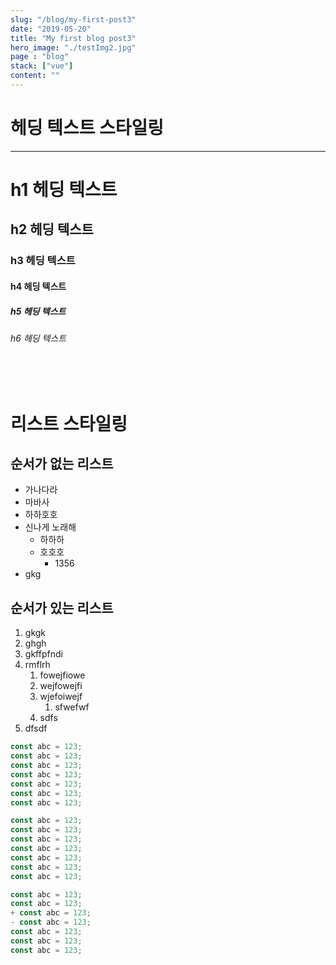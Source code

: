 ```yaml
---
slug: "/blog/my-first-post3"
date: "2019-05-20"
title: "My first blog post3"
hero_image: "./testImg2.jpg"
page : "blog"
stack: ["vue"]
content: ""
---
```


# 헤딩 텍스트 스타일링

---

# h1 헤딩 텍스트
## h2 헤딩 텍스트
### h3 헤딩 텍스트
#### h4 헤딩 텍스트
##### h5 헤딩 텍스트
###### h6 헤딩 텍스트

<br><br>

# 리스트 스타일링
## 순서가 없는 리스트
- 가나다라
- 마바사
- 하하호호
- 신나게 노래해
  - 하하하
  - 호호호
    - 1356
- gkg


## 순서가 있는 리스트
1. gkgk
2. ghgh
3. gkffpfndi
4. rmflrh
   1. fowejfiowe
   2. wejfowejfi
   3. wjefoiwejf
      1. sfwefwf
   4. sdfs
5. dfsdf


```js {1,3-5}
const abc = 123;
const abc = 123;
const abc = 123;
const abc = 123;
const abc = 123;
const abc = 123;
const abc = 123;
```

```js {numberLines}
const abc = 123;
const abc = 123;
const abc = 123;
const abc = 123;
const abc = 123;
const abc = 123;
const abc = 123;
```

```js {diff}
const abc = 123;
const abc = 123;
+ const abc = 123;
- const abc = 123;
const abc = 123;
const abc = 123;
const abc = 123;
```

